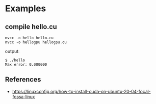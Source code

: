 # Examples 

## compile hello.cu
```
nvcc -o hello hello.cu
nvcc -o hellogpu hellogpu.cu
```
output: 
```
$ ./hello 
Max error: 0.000000
```

## References
* https://linuxconfig.org/how-to-install-cuda-on-ubuntu-20-04-focal-fossa-linux



